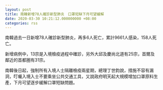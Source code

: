 ```yaml
---
layout: post
title: 南韓新增78人確診新型肺炎　口罩短缺下月可望緩解
date: 2020-03-30 10:21:12.000000000 +08:00
categories: rss
---
```


南韓過去一日新增78人確診新型肺炎，再多6人死亡，累計9661人感染，158人死亡。

新增病例中，13宗是入境檢疫過程中確診，另外大邱及慶尚北道有25宗，首爾及鄰近的首都圈有31宗。

南韓後日起，強制所有入境人士隔離檢疫兩星期，總理丁世鈞說，措施不容有漏洞，叮囑入境入士不要乘坐公共交通工具，又說政府明天起大規模增加口罩原料生產，下月可望逐步緩解口罩短缺問題。
